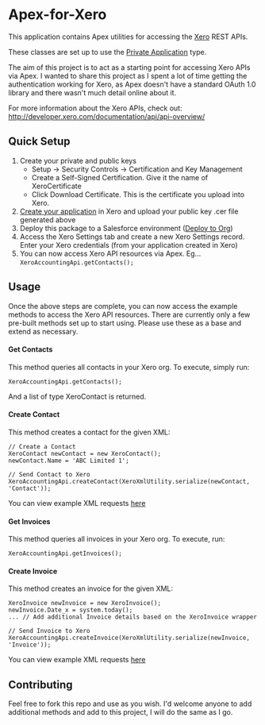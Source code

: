 # Apex-for-Xero

This application contains Apex utilities for accessing the [Xero](http://developer.xero.com) REST APIs.

These classes are set up to use the [Private Application](http://developer.xero.com/documentation/getting-started/private-applications/) type.

The aim of this project is to act as a starting point for accessing Xero APIs via Apex. I wanted to share this project as I spent a lot of time getting the authentication working for Xero, as Apex doesn't have a standard OAuth 1.0 library and there wasn't much detail online about it.

For more information about the Xero APIs, check out:
http://developer.xero.com/documentation/api/api-overview/

## Quick Setup

1. Create your private and public keys
	- Setup -> Security Controls -> Certification and Key Management
	- Create a Self-Signed Certification. Give it the name of XeroCertificate
	- Click Download Certificate. This is the certificate you upload into Xero.
2. [Create your application](http://developer.xero.com/documentation/getting-started/getting-started-guide/) in Xero and upload your public key .cer file generated above 
3. Deploy this package to a Salesforce environment ([Deploy to Org](https://githubsfdeploy.herokuapp.com/app/githubdeploy/benedwards44/Apex-for-Xero))
4. Access the Xero Settings tab and create a new Xero Settings record. Enter your Xero credentials (from your application created in Xero)
5. You can now access Xero API resources via Apex. Eg... `XeroAccountingApi.getContacts();`

## Usage

Once the above steps are complete, you can now access the example methods to access the Xero API resources. There are currently only a few pre-built methods set up to start using. Please use these as a base and extend as necessary.

#### Get Contacts

This method queries all contacts in your Xero org. To execute, simply run:
```
XeroAccountingApi.getContacts();
```
And a list of type XeroContact is returned.

#### Create Contact

This method creates a contact for the given XML:
```
// Create a Contact
XeroContact newContact = new XeroContact();
newContact.Name = 'ABC Limited 1';

// Send Contact to Xero
XeroAccountingApi.createContact(XeroXmlUtility.serialize(newContact, 'Contact'));
```
You can view example XML requests [here](http://developer.xero.com/documentation/api/contacts/)

#### Get Invoices

This method queries all invoices in your Xero org. To execute, run:
```
XeroAccountingApi.getInvoices();
```

#### Create Invoice

This method creates an invoice for the given XML:
```
XeroInvoice newInvoice = new XeroInvoice();
newInvoice.Date_x = system.today();
... // Add additional Invoice details based on the XeroInvoice wrapper

// Send Invoice to Xero
XeroAccountingApi.createInvoice(XeroXmlUtility.serialize(newInvoice, 'Invoice'));
```
You can view example XML requests [here](http://developer.xero.com/documentation/api/invoices/)


## Contributing

Feel free to fork this repo and use as you wish. I'd welcome anyone to add additional methods and add to this project, I will do the same as I go.
